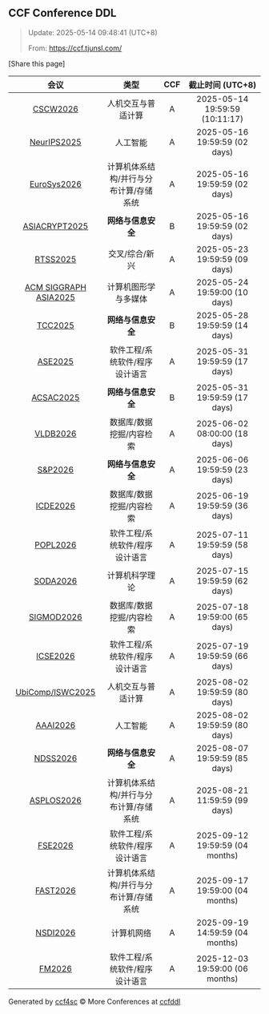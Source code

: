 
## CCF Conference DDL

> Update: 2025-05-14 09:48:41 (UTC+8)
>
> From: https://ccf.tjunsl.com/

<div id='share' onclick="share()">[Share this page]</div>
<span id="time" style="font-size:24px"></span>
<script>
function updateTime() {
  var time_str = "Now: " + (new Date()).toLocaleString();
  document.getElementById("time").innerHTML =  time_str;
}
setInterval(updateTime, 500);
function share() {
    if (!navigator.share) {
        alert("This feature is not supported in your browser.");
    } else {
        navigator.share({
            title: window.location.title,
            url: window.location.href,
            text: 'The Latest CCF Conference DDL Data.',
        });
    }
}
</script>


| 会议 | 类型 | CCF | 截止时间 (UTC+8) |
| :--: | :--: | :--: | :--: |
| [CSCW2026](https://cscw.acm.org/2026/) | 人机交互与普适计算 | A | 2025-05-14 19:59:59 (10:11:17) | 
| [NeurIPS2025](https://neurips.cc/Conferences/2025) | 人工智能 | A | 2025-05-16 19:59:59 (02 days) | 
| [EuroSys2026](https://2026.eurosys.org/) | 计算机体系结构/并行与分布计算/存储系统 | A | 2025-05-16 19:59:59 (02 days) | 
| [ASIACRYPT2025](https://asiacrypt.iacr.org/2025/) | **网络与信息安全** | B | 2025-05-16 19:59:59 (02 days) | 
| [RTSS2025](http://2025.rtss.org/) | 交叉/综合/新兴 | A | 2025-05-23 19:59:59 (09 days) | 
| [ACM SIGGRAPH ASIA2025](https://asia.siggraph.org/2025/) | 计算机图形学与多媒体 | A | 2025-05-24 19:59:00 (10 days) | 
| [TCC2025](https://tcc.iacr.org/2025/) | **网络与信息安全** | B | 2025-05-28 19:59:59 (14 days) | 
| [ASE2025](https://conf.researchr.org/home/ase-2025) | 软件工程/系统软件/程序设计语言 | A | 2025-05-31 19:59:59 (17 days) | 
| [ACSAC2025](https://www.acsac.org/) | **网络与信息安全** | B | 2025-05-31 19:59:59 (17 days) | 
| [VLDB2026](https://www.vldb.org/2026/) | 数据库/数据挖掘/内容检索 | A | 2025-06-02 08:00:00 (18 days) | 
| [S&P2026](https://www.ieee-security.org/TC/SP2026/) | **网络与信息安全** | A | 2025-06-06 19:59:59 (23 days) | 
| [ICDE2026](https://icde2026.github.io/) | 数据库/数据挖掘/内容检索 | A | 2025-06-19 19:59:59 (36 days) | 
| [POPL2026](https://popl26.sigplan.org/) | 软件工程/系统软件/程序设计语言 | A | 2025-07-11 19:59:59 (58 days) | 
| [SODA2026](https://www.siam.org/conferences-events/siam-conferences/soda26/) | 计算机科学理论 | A | 2025-07-15 19:59:59 (62 days) | 
| [SIGMOD2026](https://2026.sigmod.org/) | 数据库/数据挖掘/内容检索 | A | 2025-07-18 19:59:00 (65 days) | 
| [ICSE2026](https://conf.researchr.org/home/icse-2026) | 软件工程/系统软件/程序设计语言 | A | 2025-07-19 19:59:59 (66 days) | 
| [UbiComp/ISWC2025](https://www.ubicomp.org/ubicomp-iswc-2025) | 人机交互与普适计算 | A | 2025-08-02 19:59:59 (80 days) | 
| [AAAI2026](https://aaai.org/conference/aaai/aaai-26/) | 人工智能 | A | 2025-08-02 19:59:59 (80 days) | 
| [NDSS2026](https://www.ndss-symposium.org/ndss2026/) | **网络与信息安全** | A | 2025-08-07 19:59:59 (85 days) | 
| [ASPLOS2026](https://www.asplos-conference.org/asplos2026/cfp/) | 计算机体系结构/并行与分布计算/存储系统 | A | 2025-08-21 11:59:59 (99 days) | 
| [FSE2026](https://conf.researchr.org/home/fse-2026) | 软件工程/系统软件/程序设计语言 | A | 2025-09-12 19:59:59 (04 months) | 
| [FAST2026](https://www.usenix.net/conference/fast26) | 计算机体系结构/并行与分布计算/存储系统 | A | 2025-09-17 19:59:00 (04 months) | 
| [NSDI2026](https://www.usenix.org/conference/nsdi26) | 计算机网络 | A | 2025-09-19 14:59:59 (04 months) | 
| [FM2026](https://conf.researchr.org/home/fm-2026) | 软件工程/系统软件/程序设计语言 | A | 2025-12-03 19:59:00 (06 months) | 

Generated by [ccf4sc](https://github.com/WWILLV/ccf4sc/) © More Conferences at [ccfddl](https://ccfddl.top/)
